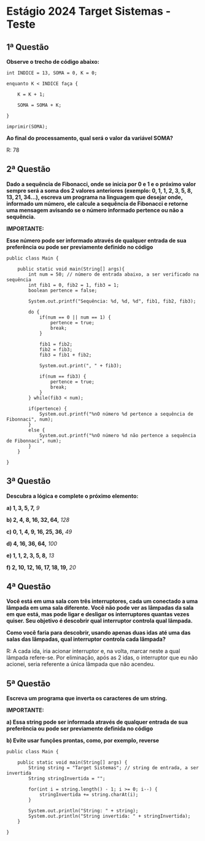 
# Estágio 2024 Target Sistemas - Teste

## 1ª Questão
**Observe o trecho de código abaixo:**
```
int INDICE = 13, SOMA = 0, K = 0;

enquanto K < INDICE faça {

    K = K + 1;

    SOMA = SOMA + K;

}

imprimir(SOMA);
```
**Ao final do processamento, qual será o valor da variável SOMA?**

R: 78

## 2ª Questão
**Dado a sequência de Fibonacci, onde se inicia por 0 e 1 e o próximo valor sempre será a soma dos 2 valores anteriores (exemplo: 0, 1, 1, 2, 3, 5, 8, 13, 21, 34...), escreva um programa na linguagem que desejar onde, informado um número, ele calcule a sequência de Fibonacci e retorne uma mensagem avisando se o número informado pertence ou não a sequência.**

**IMPORTANTE:**

**Esse número pode ser informado através de qualquer entrada de sua preferência ou pode ser previamente definido no código**

```
public class Main {

    public static void main(String[] args){
        int num = 50; // número de entrada abaixo, a ser verificado na sequência
        int fib1 = 0, fib2 = 1, fib3 = 1;
        boolean pertence = false;

        System.out.printf("Sequência: %d, %d, %d", fib1, fib2, fib3);

        do {
            if(num == 0 || num == 1) {
                pertence = true;
                break;
            }

            fib1 = fib2;
            fib2 = fib3;
            fib3 = fib1 + fib2;

            System.out.print(", " + fib3);

            if(num == fib3) {
                pertence = true;
                break;
            }
        } while(fib3 < num);

        if(pertence) {
            System.out.printf("%nO número %d pertence a sequência de Fibonnaci", num);
        }
        else {
            System.out.printf("%nO número %d não pertence a sequência de Fibonnaci", num);
        }
    }

}
```

## 3ª Questão
**Descubra a lógica e complete o próximo elemento:**

**a) 1, 3, 5, 7,** _9_

**b) 2, 4, 8, 16, 32, 64,** _128_

**c) 0, 1, 4, 9, 16, 25, 36,** _49_

**d) 4, 16, 36, 64,** _100_

**e) 1, 1, 2, 3, 5, 8,** _13_

**f) 2, 10, 12, 16, 17, 18, 19,** _20_

## 4ª Questão
**Você está em uma sala com três interruptores, cada um conectado a uma lâmpada em uma sala diferente. Você não pode ver as lâmpadas da sala em que está, mas pode ligar e desligar os interruptores quantas vezes quiser. Seu objetivo é descobrir qual interruptor controla qual lâmpada.**

**Como você faria para descobrir, usando apenas duas idas até uma das salas das lâmpadas, qual interruptor controla cada lâmpada?**

R: A cada ida, iria acionar interruptor e, na volta, marcar neste a qual lâmpada refere-se. Por eliminação, após as 2 idas, o interruptor que eu não acionei, seria referente a única lâmpada que não acendeu.

## 5ª Questão
**Escreva um programa que inverta os caracteres de um string.**

**IMPORTANTE:**

**a) Essa string pode ser informada através de qualquer entrada de sua preferência ou pode ser previamente definida no código**

**b) Evite usar funções prontas, como, por exemplo, reverse**

```
public class Main {

    public static void main(String[] args) {
        String string = "Target Sistemas"; // string de entrada, a ser invertida
        String stringInvertida = "";

        for(int i = string.length() - 1; i >= 0; i--) {
            stringInvertida += string.charAt(i);
        }

        System.out.println("String: " + string);
        System.out.println("String invertida: " + stringInvertida);
    }

}
```
